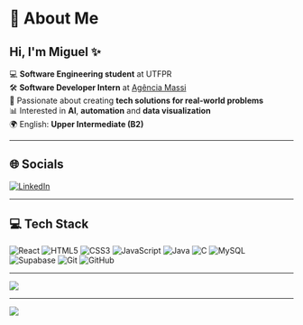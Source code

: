 # 💫 About Me

## Hi, I'm Miguel ✨

💻 **Software Engineering student** at UTFPR  
🛠️ **Software Developer Intern** at [Agência Massi](https://www.agenciamassi.com.br)  
🚀 Passionate about creating **tech solutions for real-world problems**  
📊 Interested in **AI**, **automation** and **data visualization**  
🌍 English: **Upper Intermediate (B2)**  

---

## 🌐 Socials
[![LinkedIn](https://img.shields.io/badge/-LinkedIn-%230077B5?style=for-the-badge&logo=linkedin&logoColor=white)](https://linkedin.com/in/miguel-nazario-simoes)  

---

## 💻 Tech Stack

![React](https://img.shields.io/badge/-React-20232a?style=for-the-badge&logo=react&logoColor=61DAFB)
![HTML5](https://img.shields.io/badge/-HTML5-E34F26?style=for-the-badge&logo=html5&logoColor=white)
![CSS3](https://img.shields.io/badge/-CSS3-1572B6?style=for-the-badge&logo=css3&logoColor=white)
![JavaScript](https://img.shields.io/badge/-JavaScript-323330?style=for-the-badge&logo=javascript&logoColor=F7DF1E)
![Java](https://img.shields.io/badge/-Java-ED8B00?style=for-the-badge&logo=openjdk&logoColor=white)
![C](https://img.shields.io/badge/-C-00599C?style=for-the-badge&logo=c&logoColor=white)
![MySQL](https://img.shields.io/badge/-MySQL-4479A1?style=for-the-badge&logo=mysql&logoColor=white)
![Supabase](https://img.shields.io/badge/-Supabase-3ECF8E?style=for-the-badge&logo=supabase&logoColor=white)
![Git](https://img.shields.io/badge/-Git-F05033?style=for-the-badge&logo=git&logoColor=white)
![GitHub](https://img.shields.io/badge/-GitHub-121011?style=for-the-badge&logo=github&logoColor=white)

---

![](https://quotes-github-readme.vercel.app/api?type=horizontal&theme=dark)

---

[![](https://visitcount.itsvg.in/api?id=miguelnsimoes&icon=5&color=0)](https://visitcount.itsvg.in)
